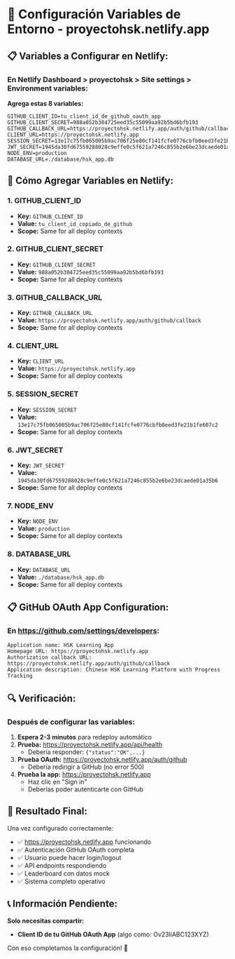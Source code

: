 # 🔧 Configuración Variables de Entorno - proyectohsk.netlify.app

## 📋 Variables a Configurar en Netlify:

### En Netlify Dashboard > proyectohsk > Site settings > Environment variables:

**Agrega estas 8 variables:**

```env
GITHUB_CLIENT_ID=tu_client_id_de_github_oauth_app
GITHUB_CLIENT_SECRET=988a052b304725eed35c55099aa92b5bd6bfb193
GITHUB_CALLBACK_URL=https://proyectohsk.netlify.app/auth/github/callback
CLIENT_URL=https://proyectohsk.netlify.app
SESSION_SECRET=13e17c75fb065005b9ac706f25e80cf141fcfe0776cbfb0eed3fe21b1fe607c2
JWT_SECRET=1945da30fd67559288028c9effe0c5f621a7246c855b2e6be23dcaede01a35b6
NODE_ENV=production
DATABASE_URL=./database/hsk_app.db
```

## 🔑 Cómo Agregar Variables en Netlify:

### 1. GITHUB_CLIENT_ID
- **Key:** `GITHUB_CLIENT_ID`
- **Value:** `tu_client_id_copiado_de_github`
- **Scope:** Same for all deploy contexts

### 2. GITHUB_CLIENT_SECRET
- **Key:** `GITHUB_CLIENT_SECRET`
- **Value:** `988a052b304725eed35c55099aa92b5bd6bfb193`
- **Scope:** Same for all deploy contexts

### 3. GITHUB_CALLBACK_URL
- **Key:** `GITHUB_CALLBACK_URL`
- **Value:** `https://proyectohsk.netlify.app/auth/github/callback`
- **Scope:** Same for all deploy contexts

### 4. CLIENT_URL
- **Key:** `CLIENT_URL`
- **Value:** `https://proyectohsk.netlify.app`
- **Scope:** Same for all deploy contexts

### 5. SESSION_SECRET
- **Key:** `SESSION_SECRET`
- **Value:** `13e17c75fb065005b9ac706f25e80cf141fcfe0776cbfb0eed3fe21b1fe607c2`
- **Scope:** Same for all deploy contexts

### 6. JWT_SECRET
- **Key:** `JWT_SECRET`
- **Value:** `1945da30fd67559288028c9effe0c5f621a7246c855b2e6be23dcaede01a35b6`
- **Scope:** Same for all deploy contexts

### 7. NODE_ENV
- **Key:** `NODE_ENV`
- **Value:** `production`
- **Scope:** Same for all deploy contexts

### 8. DATABASE_URL
- **Key:** `DATABASE_URL`
- **Value:** `./database/hsk_app.db`
- **Scope:** Same for all deploy contexts

## 📋 GitHub OAuth App Configuration:

### En https://github.com/settings/developers:

```
Application name: HSK Learning App
Homepage URL: https://proyectohsk.netlify.app
Authorization callback URL: https://proyectohsk.netlify.app/auth/github/callback
Application description: Chinese HSK Learning Platform with Progress Tracking
```

## 🔍 Verificación:

### Después de configurar las variables:

1. **Espera 2-3 minutos** para redeploy automático
2. **Prueba:** https://proyectohsk.netlify.app/api/health
   - Debería responder: `{"status":"OK",...}`
3. **Prueba OAuth:** https://proyectohsk.netlify.app/auth/github
   - Debería redirigir a GitHub (no error 500)
4. **Prueba la app:** https://proyectohsk.netlify.app
   - Haz clic en "Sign in"
   - Deberías poder autenticarte con GitHub

## 🎯 Resultado Final:

Una vez configurado correctamente:
- ✅ https://proyectohsk.netlify.app funcionando
- ✅ Autenticación GitHub OAuth completa
- ✅ Usuario puede hacer login/logout
- ✅ API endpoints respondiendo
- ✅ Leaderboard con datos mock
- ✅ Sistema completo operativo

## 📞 Información Pendiente:

**Solo necesitas compartir:**
- **Client ID de tu GitHub OAuth App** (algo como: Ov23liABC123XYZ)

Con eso completamos la configuración! 🚀
